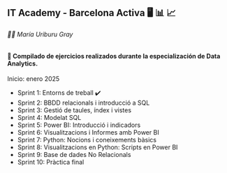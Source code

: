 ## IT Academy - Barcelona Activa 🖥️ 📊 📈
###### 👩‍🎓 María Uriburu Gray

#### 📂 Compilado de ejercicios realizados durante la especialización de Data Analytics.
Inicio: enero 2025

- Sprint 1: Entorns de treball      ✔️
- Sprint 2: BBDD relacionals i introducció a SQL
- Sprint 3: Gestió de taules, índex i vistes
- Sprint 4: Modelat SQL
- Sprint 5: Power BI: Introducció i indicadors
- Sprint 6: Visualitzacions i Informes amb Power BI
- Sprint 7: Python: Nocions i coneixements bàsics
- Sprint 8: Visualitzacions en Python: Scripts en Power BI
- Sprint 9: Base de dades No Relacionals
- Sprint 10: Pràctica final

